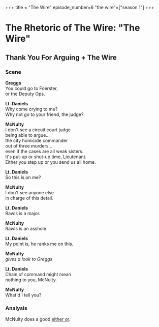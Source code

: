 +++
title = "The Wire"
episode_number=6
"the wire"=["season 1"]
+++


# The Rhetoric of The Wire: "The Wire"
## Thank You For Arguing + The Wire  
### Scene  
**Greggs**  
You could go to Foerster,  
or the Deputy Ops.  
  
**Lt. Daniels**  
Why come crying to me?  
Why not go to your friend, the judge?  
  
**McNulty**  
I don't see a circuit court judge  
being able to argue...  
the city homicide commander  
out of three murders...  
even if the cases are all weak sisters.  
It's put-up or shut-up time, Lieutenant.  
Either you step up or you send us all home.  
  
**Lt. Daniels**  
So this is on me?  
  
**McNulty**  
I don't see anyone else  
in charge of this detail.  
  
**Lt. Daniels**  
Rawls is a major.  
  
**McNulty**  
Rawls is an asshole.  
  
**Lt. Daniels**  
My point is, he ranks me on this.  
  
**McNulty**  
_gives a look to Greggs_   
  
**Lt. Daniels**  
Chain of command might mean  
nothing to you, McNulty.  
  
**McNulty**  
What'd I tell you?  
  
### Analysis  
McNulty does a good [either or]().  
  